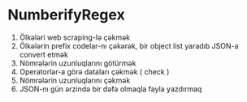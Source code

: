 # NumberifyRegex

1. Ölkələri web scraping-lə çəkmək 
2. Ölkələrin prefix codelar-nı çəkərək, bir object list yaradıb JSON-a convert etmək
3. Nömrələrin uzunluqlarını götürmək
4. Operatorlar-a görə dataları çəkmək ( check )
5. Nömrələrin uzunluqlarını çəkmək
6. JSON-nı gün ərzində bir dəfə olmaqla fayla yazdırmaq
